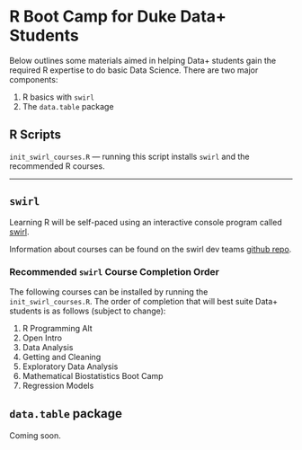 # R Boot Camp for Duke Data+ Students

Below outlines some materials aimed in helping Data+ students gain the required R expertise to do basic Data Science. There are two major components:

1) R basics with `swirl`
2) The `data.table` package

## R Scripts

`init_swirl_courses.R` — running this script installs `swirl` and the recommended R courses.

---

## `swirl`

Learning R will be self-paced using an interactive console program called [swirl](http://swirlstats.com/). 

Information about courses can be found on the swirl dev teams [github repo](https://github.com/swirldev/swirl_courses#swirl-courses).

### Recommended `swirl` Course Completion Order

The following courses can be installed by running the `init_swirl_courses.R`. The order of completion that will best suite Data+ students is as follows (subject to change):

1. R Programming Alt
4. Open Intro
2. Data Analysis
6. Getting and Cleaning
7. Exploratory Data Analysis
3. Mathematical Biostatistics Boot Camp
5. Regression Models

## `data.table` package

Coming soon.

